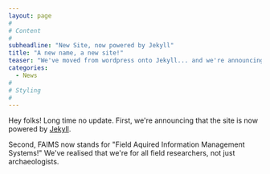 ```yaml
---
layout: page
#
# Content
#
subheadline: "New Site, now powered by Jekyll"
title: "A new name, a new site!"
teaser: "We've moved from wordpress onto Jekyll... and we're announcing a different unpacking for the FAIMS acronym!"
categories:
  - News
#
# Styling
#
---
```


Hey folks! Long time no update. First, we're announcing that the site is now powered by [Jekyll](http://jekyllrb.com).

Second, FAIMS now stands for "Field Aquired Information Management Systems!" We've realised that we're for all field researchers, not just archaeologists.
